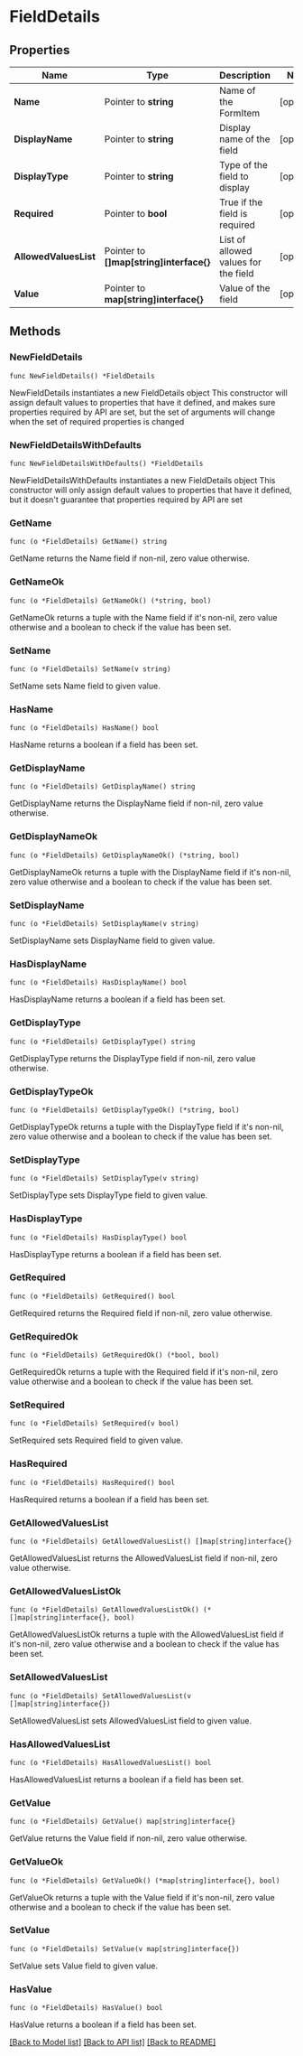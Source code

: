 # FieldDetails

## Properties

Name | Type | Description | Notes
------------ | ------------- | ------------- | -------------
**Name** | Pointer to **string** | Name of the FormItem | [optional] 
**DisplayName** | Pointer to **string** | Display name of the field | [optional] 
**DisplayType** | Pointer to **string** | Type of the field to display | [optional] 
**Required** | Pointer to **bool** | True if the field is required | [optional] 
**AllowedValuesList** | Pointer to **[]map[string]interface{}** | List of allowed values for the field | [optional] 
**Value** | Pointer to **map[string]interface{}** | Value of the field | [optional] 

## Methods

### NewFieldDetails

`func NewFieldDetails() *FieldDetails`

NewFieldDetails instantiates a new FieldDetails object
This constructor will assign default values to properties that have it defined,
and makes sure properties required by API are set, but the set of arguments
will change when the set of required properties is changed

### NewFieldDetailsWithDefaults

`func NewFieldDetailsWithDefaults() *FieldDetails`

NewFieldDetailsWithDefaults instantiates a new FieldDetails object
This constructor will only assign default values to properties that have it defined,
but it doesn't guarantee that properties required by API are set

### GetName

`func (o *FieldDetails) GetName() string`

GetName returns the Name field if non-nil, zero value otherwise.

### GetNameOk

`func (o *FieldDetails) GetNameOk() (*string, bool)`

GetNameOk returns a tuple with the Name field if it's non-nil, zero value otherwise
and a boolean to check if the value has been set.

### SetName

`func (o *FieldDetails) SetName(v string)`

SetName sets Name field to given value.

### HasName

`func (o *FieldDetails) HasName() bool`

HasName returns a boolean if a field has been set.

### GetDisplayName

`func (o *FieldDetails) GetDisplayName() string`

GetDisplayName returns the DisplayName field if non-nil, zero value otherwise.

### GetDisplayNameOk

`func (o *FieldDetails) GetDisplayNameOk() (*string, bool)`

GetDisplayNameOk returns a tuple with the DisplayName field if it's non-nil, zero value otherwise
and a boolean to check if the value has been set.

### SetDisplayName

`func (o *FieldDetails) SetDisplayName(v string)`

SetDisplayName sets DisplayName field to given value.

### HasDisplayName

`func (o *FieldDetails) HasDisplayName() bool`

HasDisplayName returns a boolean if a field has been set.

### GetDisplayType

`func (o *FieldDetails) GetDisplayType() string`

GetDisplayType returns the DisplayType field if non-nil, zero value otherwise.

### GetDisplayTypeOk

`func (o *FieldDetails) GetDisplayTypeOk() (*string, bool)`

GetDisplayTypeOk returns a tuple with the DisplayType field if it's non-nil, zero value otherwise
and a boolean to check if the value has been set.

### SetDisplayType

`func (o *FieldDetails) SetDisplayType(v string)`

SetDisplayType sets DisplayType field to given value.

### HasDisplayType

`func (o *FieldDetails) HasDisplayType() bool`

HasDisplayType returns a boolean if a field has been set.

### GetRequired

`func (o *FieldDetails) GetRequired() bool`

GetRequired returns the Required field if non-nil, zero value otherwise.

### GetRequiredOk

`func (o *FieldDetails) GetRequiredOk() (*bool, bool)`

GetRequiredOk returns a tuple with the Required field if it's non-nil, zero value otherwise
and a boolean to check if the value has been set.

### SetRequired

`func (o *FieldDetails) SetRequired(v bool)`

SetRequired sets Required field to given value.

### HasRequired

`func (o *FieldDetails) HasRequired() bool`

HasRequired returns a boolean if a field has been set.

### GetAllowedValuesList

`func (o *FieldDetails) GetAllowedValuesList() []map[string]interface{}`

GetAllowedValuesList returns the AllowedValuesList field if non-nil, zero value otherwise.

### GetAllowedValuesListOk

`func (o *FieldDetails) GetAllowedValuesListOk() (*[]map[string]interface{}, bool)`

GetAllowedValuesListOk returns a tuple with the AllowedValuesList field if it's non-nil, zero value otherwise
and a boolean to check if the value has been set.

### SetAllowedValuesList

`func (o *FieldDetails) SetAllowedValuesList(v []map[string]interface{})`

SetAllowedValuesList sets AllowedValuesList field to given value.

### HasAllowedValuesList

`func (o *FieldDetails) HasAllowedValuesList() bool`

HasAllowedValuesList returns a boolean if a field has been set.

### GetValue

`func (o *FieldDetails) GetValue() map[string]interface{}`

GetValue returns the Value field if non-nil, zero value otherwise.

### GetValueOk

`func (o *FieldDetails) GetValueOk() (*map[string]interface{}, bool)`

GetValueOk returns a tuple with the Value field if it's non-nil, zero value otherwise
and a boolean to check if the value has been set.

### SetValue

`func (o *FieldDetails) SetValue(v map[string]interface{})`

SetValue sets Value field to given value.

### HasValue

`func (o *FieldDetails) HasValue() bool`

HasValue returns a boolean if a field has been set.


[[Back to Model list]](../README.md#documentation-for-models) [[Back to API list]](../README.md#documentation-for-api-endpoints) [[Back to README]](../README.md)


